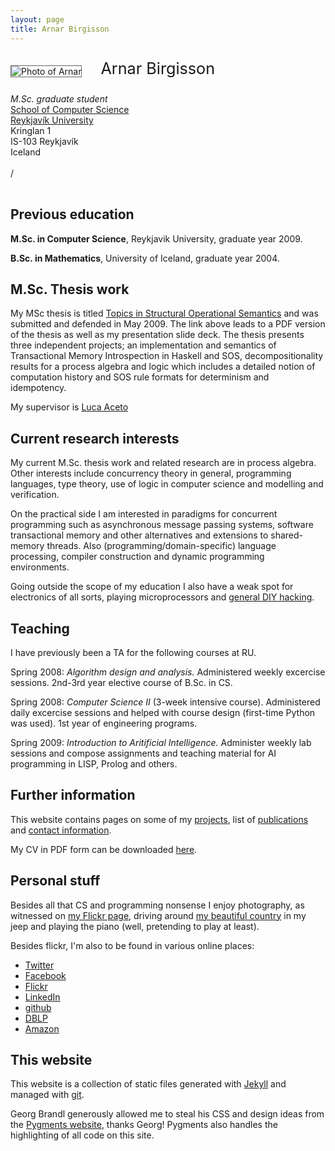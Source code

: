 ```yaml
---
layout: page
title: Arnar Birgisson
---
```


<div style="margin-top: 20px; margin-bottom: 25px; min-height: 207px;">
<img style="margin-top: 10px; margin-right: 30px; float: left; border: solid 1px #666" src="/arnar/static/img/arnar.jpg" alt="Photo of Arnar" />
<p style="font-size: 1.8em;">Arnar Birgisson</p>
<div class="line-block">
<div class="line"><em>M.Sc. graduate student</em></div>
<div class="line"><a href="http://www.ru.is/?pageid=3093">School of Computer Science</a></div>
<div class="line"><a href="http://www.ru.is/">Reykjavík University</a></div>
<div class="line">Kringlan 1</div>
<div class="line">IS-103 Reykjavík</div>
<div class="line">Iceland</div>
<div class="line">&nbsp;</div>
<div class="line"><script type="text/javascript">
        document.write('\074a href="mailto:');
        document.write('arnarb07');
        document.write('\100');
        document.write('ru.is"\076');
        document.write('arnarb07');
        document.write('\100');
        document.write('ru.is\074/a\076');
    </script> / <script type="text/javascript">
        document.write('\074a href="mailto:');
        document.write('arnarbi');
        document.write('\100');
        document.write('gmail.com"\076');
        document.write('arnarbi');
        document.write('\100');
        document.write('gmail.com\074/a\076');
    </script></div>
</div>

<div style="clear:both"><!-- --></div>
</div>

Previous education
------------------

**M.Sc. in Computer Science**, Reykjavik University, graduate year 2009.

**B.Sc. in Mathematics**, University of Iceland, graduate year 2004.

M.Sc. Thesis work
-----------------

My MSc thesis is titled [Topics in Structural Operational Semantics](projects/msc-thesis) 
and was submitted and defended in May 2009. The link above leads to a PDF version of the thesis as well as my 
presentation slide deck. The thesis presents three independent projects; an implementation and semantics of 
Transactional Memory Introspection in Haskell and SOS, decompositionality results for a process algebra and 
logic which includes a detailed notion of computation history and SOS rule formats for determinism and idempotency.

My supervisor is [Luca Aceto](http://www.ru.is/luca/)

Current research interests
--------------------------

My current M.Sc. thesis work and related research are in process algebra. Other interests include concurrency 
theory in general, programming languages, type theory, use of logic in computer science and modelling and verification.

On the practical side I am interested in paradigms for concurrent programming such as asynchronous message passing 
systems, software transactional memory and other alternatives and extensions to shared-memory threads. Also 
(programming/domain-specific) language processing, compiler construction and dynamic programming environments.

Going outside the scope of my education I also have a weak spot for electronics of all sorts, playing microprocessors 
and [general DIY hacking](http://www.hackaday.com/).

Teaching
--------

I have previously been a TA for the following courses at RU.

Spring 2008: *Algorithm design and analysis.* Administered weekly excercise sessions.
             2nd-3rd year elective course of B.Sc. in CS.

Spring 2008: *Computer Science II* (3-week intensive course). Administered daily excercise sessions 
             and helped with course design (first-time Python was used). 1st year of engineering programs.

Spring 2009: *Introduction to Aritificial Intelligence.* Administer weekly lab sessions and compose assignments 
             and teaching material for AI programming in LISP, Prolog and others.

Further information
-------------------

This website contains pages on some of my [projects](http://www.hvergi.net/arnar/projects/), 
list of [publications](http://www.hvergi.net/arnar/publications/)
and [contact information](http://www.hvergi.net/arnar/contact/).

My CV in PDF form can be downloaded [here](http://www.hvergi.net/arnar/public/cv.pdf).

Personal stuff
--------------

Besides all that CS and programming nonsense I enjoy photography, as witnessed on 
[my Flickr page](http://www.flickr.com/photos/arnarbi), driving around 
[my beautiful country](http://www.flickr.com/search/?q=iceland%20landscape&w=all) in my jeep and playing 
the piano (well, pretending to play at least).

Besides flickr, I'm also to be found in various online places:

- [Twitter](http://twitter.com/arnarbi)
- [Facebook](http://www.facebook.com/arnarbi)
- [Flickr](http://www.flickr.com/photos/arnarbi/)
- [LinkedIn](http://www.linkedin.com/pub/b/1b4/19)
- [github](http://github.com/arnar)
- [DBLP](http://www.informatik.uni-trier.de/~ley/db/indices/a-tree/b/Birgisson:Arnar.html)
- [Amazon](http://www.amazon.com/gp/pdp/profile/A1QNY7AUX6PAIR)

This website
------------

This website is a collection of static files generated with [Jekyll](http://github.com/mojombo/jekyll/tree/master)
and managed with [git](http://git-scm.com/).

Georg Brandl generously allowed me to steal his CSS and design ideas from the 
[Pygments website](http://www.pygments.org/), thanks Georg! Pygments also handles the highlighting of all code on this site.

